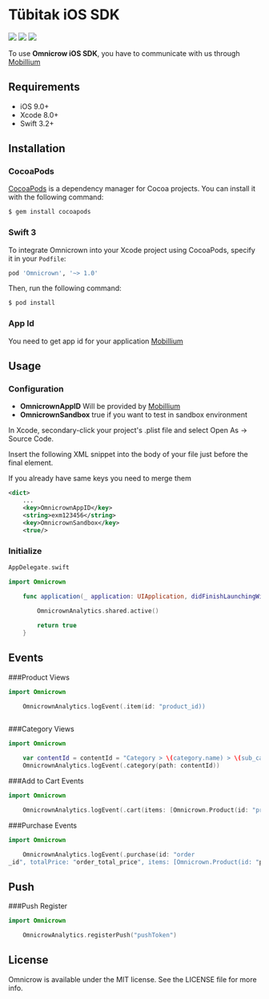 # Tübitak iOS SDK


![](https://img.shields.io/badge/platform-ios-green.svg)
![](https://img.shields.io/badge/swift-3.2%2B-brightgreen.svg?style=flat)
![](https://img.shields.io/badge/Xcode-8.0+-red.svg)


To use **Omnicrow iOS SDK**, you have to communicate with us through [Mobillium](http://www.mobillium.com)


## Requirements

- iOS 9.0+
- Xcode 8.0+
- Swift 3.2+

## Installation

### CocoaPods
[CocoaPods](http://cocoapods.org) is a dependency manager for Cocoa projects. You can install it with the following command:

```bash
$ gem install cocoapods
```

### Swift 3

To integrate Omnicrown into your Xcode project using CocoaPods, specify it in your `Podfile`:

```ruby
pod 'Omnicrown', '~> 1.0'
```

Then, run the following command:

```bash
$ pod install
```
### App Id

You need to get app id for your application [Mobillium](http://www.mobillium.com)

## Usage

### Configuration


* **OmnicrownAppID** Will be provided by [Mobillium](http://www.mobillium.com)
* **OmnicrownSandbox** true if you want to test in sandbox environment


In Xcode, secondary-click your project's .plist file and select Open As -> Source Code.

Insert the following XML snippet into the body of your file just before the final </dict> element.

If you already have same keys you need to merge them

```xml
<dict>
	...
	<key>OmnicrownAppID</key>
	<string>exm123456</string>
	<key>OmnicrownSandbox</key>
	<true/>
```

### Initialize

```swift
AppDelegate.swift

import Omnicrown

    func application(_ application: UIApplication, didFinishLaunchingWithOptions launchOptions: [UIApplicationLaunchOptionsKey : Any]? = nil) -> Bool {
        
        OmnicrownAnalytics.shared.active()

        return true
    }

```

## Events
###Product Views

```swift
import Omnicrown

	OmnicrownAnalytics.logEvent(.item(id: "product_id))
	
```

###Category Views

```swift
import Omnicrown

	var contentId = contentId = "Category > \(category.name) > \(sub_category.name) > \("...")"
	OmnicrownAnalytics.logEvent(.category(path: contentId))

```

###Add to Cart Events

```swift
import Omnicrown

	OmnicrownAnalytics.logEvent(.cart(items: [Omnicrown.Product(id: "product_id, quantity: "product_quantity", price: "product_price)]))

```

###Purchase Events

```swift
import Omnicrown

	OmnicrownAnalytics.logEvent(.purchase(id: "order
_id", totalPrice: "order_total_price", items: [Omnicrown.Product(id: "product_id", quantity: "product_quantity", price: "product_price")]))

```

## Push
###Push Register

```swift
import Omnicrown

	OmnicrowAnalytics.registerPush("pushToken")

```

## License

Omnicrow is available under the MIT license. See the LICENSE file for more info.
